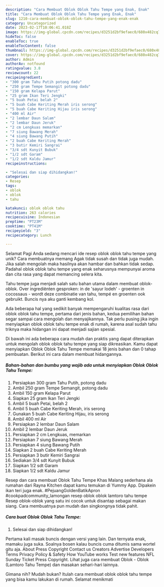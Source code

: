 ```yaml
---
description: "Cara Membuat Oblok Oblok Tahu Tempe yang Enak, Enak"
title: "Cara Membuat Oblok Oblok Tahu Tempe yang Enak, Enak"
slug: 1210-cara-membuat-oblok-oblok-tahu-tempe-yang-enak-enak
category: Uncategorized
date: 2023-02-17T10:06:41.018Z
image: https://img-global.cpcdn.com/recipes/d3251d2bf9efaec0/680x482cq70/oblok-oblok-tahu-tempe-foto-resep-utama.jpg
hideToc: false
enableToc: true
enableTocContent: false
thumbnail: https://img-global.cpcdn.com/recipes/d3251d2bf9efaec0/680x482cq70/oblok-oblok-tahu-tempe-foto-resep-utama.jpg
cover: https://img-global.cpcdn.com/recipes/d3251d2bf9efaec0/680x482cq70/oblok-oblok-tahu-tempe-foto-resep-utama.jpg
author: Admin
authorAv: notfound
ratingvalue: 3.8
reviewcount: 22
recipeingredient:
- "300 gram Tahu Putih potong dadu"
- "250 gram Tempe Semangit potong dadu"
- "150 gram Kelapa Parut"
- "25 gram Ikan Teri Jengki"
- "5 buah Petai belah 2"
- "5 buah Cabe Keriting Merah iris serong"
- "5 buah Cabe Keriting Hijau iris serong"
- "400 ml Air"
- "2 lembar Daun Salam"
- "2 lembar Daun Jeruk"
- "2 cm Lengkuas memarkan"
- "7 siung Bawang Merah"
- "4 siung Bawang Putih"
- "2 buah Cabe Keriting Merah"
- "3 butir Kemiri Sangrai"
- "3/4 sdt Kunyit Bubuk"
- "1/2 sdt Garam"
- "1/2 sdt Kaldu Jamur"
recipeinstructions:

- "Selesai dan siap dihidangkan!"
categories:
- Resep
tags:
- oblok
- oblok
- tahu

katakunci: oblok oblok tahu 
nutrition: 263 calories
recipecuisine: Indonesian
preptime: "PT23M"
cooktime: "PT41M"
recipeyield: "3"
recipecategory: Lunch

---
```



Selamat Pagi Anda sedang mencari ide resep oblok oblok tahu tempe yang unik? Cara membuatnya memang Agak tidak susah dan tidak juga mudah. Jika salah mengolah maka hasilnya akan hambar dan bahkan tidak sedap. Padahal oblok oblok tahu tempe yang enak seharusnya mempunyai aroma dan cita rasa yang dapat memancing selera kita.


Tahu tempe juga menjadi salah satu bahan utama dalam membuat oblok-oblok. Over ingrediënten gesproken: in de &#39;sayur lodeh&#39; - groenten in cocossaus - wordt deze combinatie van tahu, tempé en groenten ook gebruikt. Buncis nya aku ganti kembang kol.

Ada beberapa hal yang sedikit banyak mempengaruhi kualitas rasa dari oblok oblok tahu tempe, pertama dari jenis bahan, kedua pemilihan bahan segar sampai cara mengolah dan menyajikannya. Tak perlu pusing jika ingin menyiapkan oblok oblok tahu tempe enak di rumah, karena asal sudah tahu triknya maka hidangan ini dapat menjadi sajian spesial.


Di bawah ini ada beberapa cara mudah dan praktis yang dapat diterapkan untuk mengolah oblok oblok tahu tempe yang siap dikreasikan. Kamu dapat menyiapkan Oblok Oblok Tahu Tempe memakai 18 jenis bahan dan 0 tahap pembuatan. Berikut ini cara dalam membuat hidangannya.

<!--inarticleads1-->

##### Bahan-bahan dan bumbu yang wajib ada untuk menyiapkan Oblok Oblok Tahu Tempe:

1. Persiapkan 300 gram Tahu Putih, potong dadu
1. Ambil 250 gram Tempe Semangit, potong dadu
1. Ambil 150 gram Kelapa Parut
1. Siapkan 25 gram Ikan Teri Jengki
1. Ambil 5 buah Petai, belah 2
1. Ambil 5 buah Cabe Keriting Merah, iris serong
1. Gunakan 5 buah Cabe Keriting Hijau, iris serong
1. Ambil 400 ml Air
1. Persiapkan 2 lembar Daun Salam
1. Ambil 2 lembar Daun Jeruk
1. Persiapkan 2 cm Lengkuas, memarkan
1. Persiapkan 7 siung Bawang Merah
1. Persiapkan 4 siung Bawang Putih
1. Siapkan 2 buah Cabe Keriting Merah
1. Persiapkan 3 butir Kemiri Sangrai
1. Sediakan 3/4 sdt Kunyit Bubuk
1. Siapkan 1/2 sdt Garam
1. Siapkan 1/2 sdt Kaldu Jamur


Resep dan cara membuat Oblok Tahu Tempe Khas Malang sederhana ala rumahan dari Rayna Kitchen dapat kamu temukan di Yummy App. Dipakein ikan teri juga enak. #PejuangGoldenBatikApron #cookpadcommunity_lamongan resep oblok oblok lamtoro tahu tempe Resep oblok-oblok yang satu ini cocok untuk disantap sebagai makan siang. Cara membuatnya pun mudah dan singkongnya tidak pahit. 

<!--inarticleads2-->

##### Cara buat Oblok Oblok Tahu Tempe:


1. Selesai dan siap dihidangkan!

Pertama kali masak buncis dengan versi yang lain. Dan ternyata enak, mamaku juga suka. Soalnya bosen kalau buncis cuma ditumis sama wortel gitu aja. About Press Copyright Contact us Creators Advertise Developers Terms Privacy Policy &amp; Safety How YouTube works Test new features NFL Sunday Ticket Press Copyright. Lihat juga cara membuat Oblok - Oblok (Lamtoro Tahu Tempe) dan masakan sehari-hari lainnya. 

Gimana nih? Mudah bukan? Itulah cara membuat oblok oblok tahu tempe yang bisa kamu lakukan di rumah. Selamat menikmati
